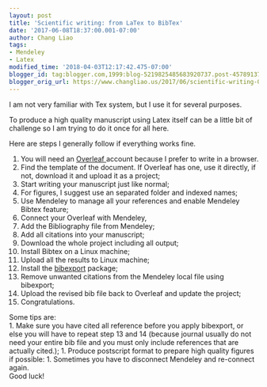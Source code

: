 ```yaml
---
layout: post
title: 'Scientific writing: from LaTex to BibTex'
date: '2017-06-08T18:37:00.001-07:00'
author: Chang Liao
tags:
- Mendeley
- Latex
modified_time: '2018-04-03T12:17:42.475-07:00'
blogger_id: tag:blogger.com,1999:blog-5219825485683920737.post-4578913744633339929
blogger_orig_url: https://www.changliao.us/2017/06/scientific-writing-003.html
---
```


I am not very familiar with Tex system, but I use it for several purposes. 

To produce a high quality manuscript using Latex itself can be a little bit of 
challenge so I am trying to do it once for all here. 

Here are steps I generally follow if everything works fine. 

1. You will need an [Overleaf ](https://www.overleaf.com/)account because I 
prefer to write in a browser. 
1. Find the template of the document. If Overleaf has one, use it directly, if 
not, download it and upload it as a project; 
1. Start writing your manuscript just like normal; 
1. For figures, I suggest use an separated folder and indexed names; 
1. Use Mendeley to manage all your references and enable Mendeley Bibtex 
feature; 
1. Connect your Overleaf with Mendeley, 
1. Add the Bibliography file from Mendeley; 
1. Add all citations into your manuscript; 
1. Download the whole project including all output; 
1. Install Bibtex on a Linux machine; 
1. Upload all the results to Linux machine; 
1. Install the [bibexport](http://www.ctan.org/pkg/bibexport) package; 
1. Remove unwanted citations from the Mendeley local file using bibexport; 
1. Upload the revised bib file back to Overleaf and update the project; 
1. Congratulations. 
<div>Some tips are:<div>1. Make sure you have cited all reference before you 
apply bibexport, or else you will have to repeat step 13 and 14 (because 
journal usually do not need your entire bib file and you must only include 
references that are actually cited.); 
1. Produce postscript format to prepare high quality figures if possible: 
1. Sometimes you have to disconnect Mendeley and re-connect again. 
<div>Good luck! 